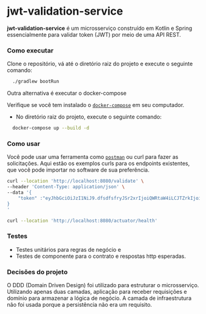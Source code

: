 # jwt-validation-service

**jwt-validation-service** é um microsserviço construído em Kotlin e Spring essencialmente para validar token (JWT) por meio de uma API REST.

### Como executar

Clone o repositório, vá até o diretório raiz do projeto e execute o seguinte comando:
```bash
  ./gradlew bootRun
```
Outra alternativa é executar o docker-compose

Verifique se você tem instalado o [`docker-compose`](https://docs.docker.com/compose/gettingstarted/) em seu computador.
- No diretório raiz do projeto, execute o seguinte comando:
```bash
  docker-compose up --build -d
```

### Como usar

Você pode usar uma ferramenta como [`postman`](https://www.postman.com/) ou curl para fazer as solicitações. Aqui estão os exemplos curls para os endpoints existentes, 
que você pode importar no software de sua preferência.

```bash
curl --location 'http://localhost:8080/validate' \
--header 'Content-Type: application/json' \
--data '{
    "token" :"eyJhbGciOiJzI1NiJ9.dfsdfsfryJSr2xrIjoiQWRtaW4iLCJTZrkIjoiNzg0MSIsIk5hbrUiOiJUb25pbmhvIEFyYXVqbyJ9.QY05fsdfsIjtrcJnP533kQNk8QXcaleJ1Q01jWY_ZzIZuAg"
}
'
```
```bash
curl --location 'http://localhost:8080/actuator/health'
```

### Testes
- Testes unitários para regras de negócio e
- Testes de componente para o contrato e respostas http esperadas.

### Decisões do projeto

O DDD (Domain Driven Design) foi utilizado para estruturar o microsserviço. Utilizando apenas duas camadas, aplicação para receber requisições e domínio para armazenar a lógica de negócio. 
A camada de infraestrutura não foi usada porque a persistência não era um requisito.
